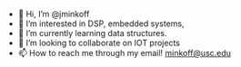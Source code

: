 - 👋 Hi, I’m @jminkoff
- 👀 I’m interested in DSP, embedded systems, 
- 🌱 I’m currently learning data structures.
- 💞️ I’m looking to collaborate on IOT projects
- 📫 How to reach me through my email! minkoff@usc.edu

<!---

--->
